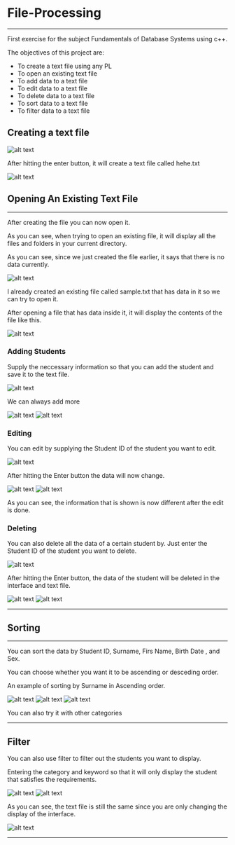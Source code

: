 # File-Processing
***
First exercise for the subject Fundamentals of Database Systems using c++. 

The objectives of this project are: 

* To create a text file using any PL
* To open an existing text file
* To add data to a text file
* To edit data to a text file
* To delete data to a text file
* To sort data to a text file
* To filter data to a text file


## Creating a text file

![alt text](https://github.com/saabyer/File-Processing/blob/main/FileProcessingFinal/samples/1.png)

 After hitting the enter button, it will create a text file called hehe.txt
 
![alt text](https://github.com/saabyer/File-Processing/blob/main/FileProcessingFinal/samples/2.png)

 ## Opening An Existing Text File
 ***
 After creating the file you can now open it. 

 As you can see, when trying to open an existing file, it will display all the files and folders in your current directory.

 As you can see, since we just created the file earlier, it says that there is no data currently. 

 
![alt text](https://github.com/saabyer/File-Processing/blob/main/FileProcessingFinal/samples/3.png)

I already created an existing file called sample.txt that has data in it so we can try to open it.

  After opening a file that has data inside it, it will display the contents of the file like this.

  ![alt text](https://github.com/saabyer/File-Processing/blob/main/FileProcessingFinal/samples/9.2.png)

### Adding Students

Supply the neccessary information so that you can add the student and save it to the text file.

![alt text](https://github.com/saabyer/File-Processing/blob/main/FileProcessingFinal/samples/9.png)


We can always add more


![alt text](https://github.com/saabyer/File-Processing/blob/main/FileProcessingFinal/samples/4.png)
![alt text](https://github.com/saabyer/File-Processing/blob/main/FileProcessingFinal/samples/4.2.png)

### Editing 

You can edit by supplying the Student ID of the student you want to edit.


![alt text](https://github.com/saabyer/File-Processing/blob/main/FileProcessingFinal/samples/5.png)

After hitting the Enter button the data will now change.

![alt text](https://github.com/saabyer/File-Processing/blob/main/FileProcessingFinal/samples/5.2.png)
![alt text](https://github.com/saabyer/File-Processing/blob/main/FileProcessingFinal/samples/5.3.png)


As you can see, the information that is shown is now different after the edit is done.


### Deleting

You can also delete all the data of a certain student by.
Just enter the Student ID of the student you want to delete.

<!--show 2 images before and after delete image-->
![alt text](https://github.com/saabyer/File-Processing/blob/main/FileProcessingFinal/samples/6.png)

After hitting the Enter button, the data of the student will be deleted in the interface and text file.

![alt text](https://github.com/saabyer/File-Processing/blob/main/FileProcessingFinal/samples/6.2.png)
![alt text](https://github.com/saabyer/File-Processing/blob/main/FileProcessingFinal/samples/6.3.png)





***

## Sorting
***
You can sort the data by Student ID, Surname, Firs Name, Birth Date , and Sex.

You can choose whether you want it to be ascending or desceding order.


An example of sorting by Surname in Ascending order.

<!-- Show before and after image of sorting image-->

![alt text](https://github.com/saabyer/File-Processing/blob/main/FileProcessingFinal/samples/7.png)
![alt text](https://github.com/saabyer/File-Processing/blob/main/FileProcessingFinal/samples/7.2.png)
![alt text](https://github.com/saabyer/File-Processing/blob/main/FileProcessingFinal/samples/7.3.png)



You can also try it with other categories

***

## Filter

You can also use filter to filter out the students you want to display.

Entering the category and keyword so that it will only display the student that satisfies the requirements.

<!-- show example of sort-->

![alt text](https://github.com/saabyer/File-Processing/blob/main/FileProcessingFinal/samples/8.png)
![alt text](https://github.com/saabyer/File-Processing/blob/main/FileProcessingFinal/samples/8.2.png)

As you can see, the text file is still the same since you are only changing the display of the interface.

![alt text](https://github.com/saabyer/File-Processing/blob/main/FileProcessingFinal/samples/8.3.png)






***






